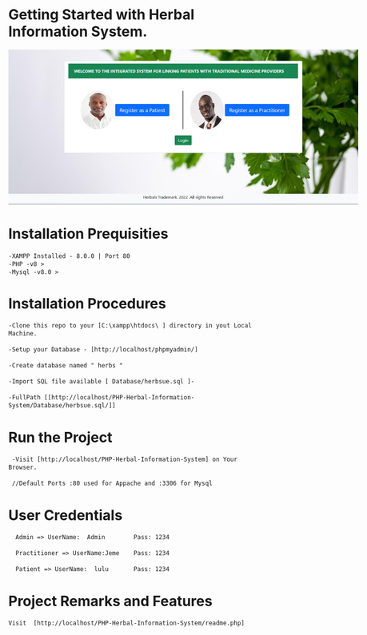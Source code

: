 # Getting Started with Herbal Information System.
<img
  src="https://github.com/EmmanuelMmanda/PHP-Herbal-Information-System/blob/master/images/git.PNG"
  alt="HIS"
  title="Herbal Information System"
  style="display: inline-block; margin: 0 auto; max-width: 700px">

# Installation Prequisities
    -XAMPP Installed - 8.0.0 | Port 80  
    -PHP -v8 >
    -Mysql -v8.0 > 
    

# Installation Procedures

    -Clone this repo to your [C:\xampp\htdocs\ ] directory in yout Local Machine.
    
    -Setup your Database - [http://localhost/phpmyadmin/]
    
    -Create database named " herbs "
    
    -Import SQL file available [ Database/herbsue.sql ]-
    
    -FullPath [[http://localhost/PHP-Herbal-Information-System/Database/herbsue.sql/]]

# Run the Project
     -Visit [http://localhost/PHP-Herbal-Information-System] on Your Browser.

     //Default Ports :80 used for Appache and :3306 for Mysql

# User Credentials 

      Admin => UserName:  Admin        Pass: 1234
      
      Practitioner => UserName:Jeme    Pass: 1234
       
      Patient => UserName:  lulu       Pass: 1234
       
       
# Project Remarks and Features
    Visit  [http://localhost/PHP-Herbal-Information-System/readme.php]


   

